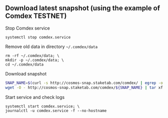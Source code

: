 ## Download latest snapshot (using the example of Comdex TESTNET)  
Stop Comdex service  
```
systemctl stop comdex.service
```  

Remove old data in directory `~/.comdex/data`  
```
rm -rf ~/.comdex/data; \
mkdir -p ~/.comdex/data; \
cd ~/.comdex/data
```

Download snapshot  
```bash
SNAP_NAME=$(curl -s http://cosmos-snap.staketab.com/comdex/ | egrep -o ">comets-test.*tar" | tr -d ">"); \
wget -O - http://cosmos-snap.staketab.com/comdex/${SNAP_NAME} | tar xf -
```

Start service and check logs  
```
systemctl start comdex.service; \
journalctl -u comdex.service -f --no-hostname
```
